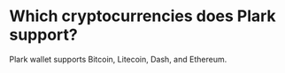 # Which cryptocurrencies does Plark support?

Plark wallet supports Bitcoin, Litecoin, Dash, and Ethereum.
